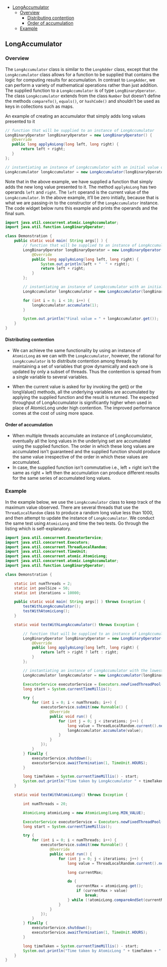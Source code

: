 <!-- TOC -->
  * [LongAccumulator](#longaccumulator)
    * [Overview](#overview)
      * [Distributing contention](#distributing-contention)
      * [Order of accumulation](#order-of-accumulation)
    * [Example](#example)
<!-- TOC -->

## LongAccumulator
### Overview

The `LongAccumulator` class is similar to the `LongAdder` class, except that the `LongAccumulator` class allows for a function to be supplied that contains the logic for computing results for accumulation. In contrast to `LongAdder`, we can perform a variety of mathematical operations rather than just addition. The supplied function to a `LongAccumulator` is of type `LongBinaryOperator`. The class `LongAccumulator` extends from the class `Number` but doesn’t define the methods `compareTo()`, `equals()`, or `hashCode()` and shouldn’t be used as keys in collections such as maps.

An example of creating an accumulator that simply adds long values presented to it

```java
// function that will be supplied to an instance of LongAccumulator
LongBinaryOperator longBinaryOperator = new LongBinaryOperator() {
   @Override
   public long applyAsLong(long left, long right) {
       return left + right;
   }
};

// instantiating an instance of LongAccumulator with an initial value of zero
LongAccumulator longAccumulator = new LongAccumulator(longBinaryOperator, 0);
```

Note that in the above example, we have supplied a function that simply adds the new long value presented to it. The method `applyAsLong` has two operands `left` and `right`. The `left` operand is the current value of the `LongAccumulator`. In the above example, it’ll be zero initially, because that is what we are passing-in to the constructor of the `LongAccumulator` instance. The code widget below runs this example and prints the operands and the final sum.

```java
import java.util.concurrent.atomic.LongAccumulator;
import java.util.function.LongBinaryOperator;

class Demonstration {
    public static void main( String args[] ) {
        // function that will be supplied to an instance of LongAccumulator
        LongBinaryOperator longBinaryOperator = new LongBinaryOperator() {
            @Override
            public long applyAsLong(long left, long right) {
                System.out.println(left + "  " + right);
                return left + right;
            }
        };

        // instantiating an instance of LongAccumulator with an initial value of zero
        LongAccumulator longAccumulator = new LongAccumulator(longBinaryOperator, 0);

        for (int i = 0; i < 10; i++) {
            longAccumulator.accumulate(1);
        }

        System.out.println("Final value = " + longAccumulator.get());
    }
}
```

#### Distributing contention

* We can achieve the same functionality by using an instance of `AtomicLong` as we can with the `LongAccumulator`, however, the rational for `LongAccumulator` is to distribute contention among threads by maintaining a set of variables that grow dynamically and each one is updated by only a subset of threads. Thus the contention is spread from a single variable to several variables. 

* When the current value is asked for by invoking the get() or the longValue() methods, all the underlying variables are accumulated by applying the supplied function and the result is returned. The expected throughput of LongAccumulator is significantly higher when used in place of AtomicLong under high contention. The improved performance comes at the cost of using more space.

#### Order of accumulation

* When multiple threads accumulate an instance of LongAccumulator, eventually all the long values in the underlying set are accumulated using the supplied function. The order in which these long values are accumulated isn’t guaranteed and the supplied function should produce the same value irrespective of the order in which these values are accumulated.
* In case, the supplied function isn’t commutative i.e., left + right isn’t the same as right + left then the accumulation can produce different results for the same series of accumulated long values.

### Example

In the example below, we use the `LongAccumulator` class to keep track of the maximum value observed. There are several threads that use the `ThreadLocalRandom` class to produce a random long value less than 1000, and then attempt to update the instance of `LongAccumulator`. We conduct the same test using `AtomicLong` and time the two tests. Go through the listing which is self-explanatory.

```java
import java.util.concurrent.ExecutorService;
import java.util.concurrent.Executors;
import java.util.concurrent.ThreadLocalRandom;
import java.util.concurrent.TimeUnit;
import java.util.concurrent.atomic.AtomicLong;
import java.util.concurrent.atomic.LongAccumulator;
import java.util.function.LongBinaryOperator;

class Demonstration {

    static int numThreads = 2;
    static int poolSize = 50;
    static int iterations = 10000;

    public static void main( String args[] ) throws Exception {
        testWithLongAccumulator();
        testWithAtomicLong();        
    }

    static void testWithLongAccumulator() throws Exception {

        // function that will be supplied to an instance of LongAccumulator
        LongBinaryOperator longBinaryOperator = new LongBinaryOperator() {
            @Override
            public long applyAsLong(long left, long right) {
                return left > right ? left : right;
            }
        };

        // instantiating an instance of LongAccumulator with the lowest possible min value
        LongAccumulator longAccumulator = new LongAccumulator(longBinaryOperator, Long.MIN_VALUE);

        ExecutorService executorService = Executors.newFixedThreadPool(poolSize);
        long start = System.currentTimeMillis();

        try {
            for (int i = 0; i < numThreads; i++) {
                executorService.submit(new Runnable() {
                    @Override
                    public void run() {
                        for (int j = 0; j < iterations; j++) {
                            long value = ThreadLocalRandom.current().nextLong(1000);
                            longAccumulator.accumulate(value);
                        }
                    }
                });
            }
        } finally {
            executorService.shutdown();
            executorService.awaitTermination(1, TimeUnit.HOURS);
        }

        long timeTaken = System.currentTimeMillis() - start;
        System.out.println("Time taken by LongAccumulator " + timeTaken + " milliseconds and max value observed = " + longAccumulator.get());
    }

    static void testWithAtomicLong() throws Exception {

        int numThreads = 20;

        AtomicLong atomicLong = new AtomicLong(Long.MIN_VALUE);

        ExecutorService executorService = Executors.newFixedThreadPool(poolSize);
        long start = System.currentTimeMillis();

        try {
            for (int i = 0; i < numThreads; i++) {
                executorService.submit(new Runnable() {
                    @Override
                    public void run() {
                        for (int j = 0; j < iterations; j++) {
                            long value = ThreadLocalRandom.current().nextLong(1000);

                            long currentMax;

                            do {
                                currentMax = atomicLong.get();
                                if (currentMax > value)
                                    break;
                            } while (!atomicLong.compareAndSet(currentMax, value));
                        }
                    }
                });
            }
        } finally {
            executorService.shutdown();
            executorService.awaitTermination(1, TimeUnit.HOURS);
        }

        long timeTaken = System.currentTimeMillis() - start;
        System.out.println("Time taken by AtomicLong " + timeTaken + " milliseconds and max value observed = " + atomicLong.get());
    }
}
```